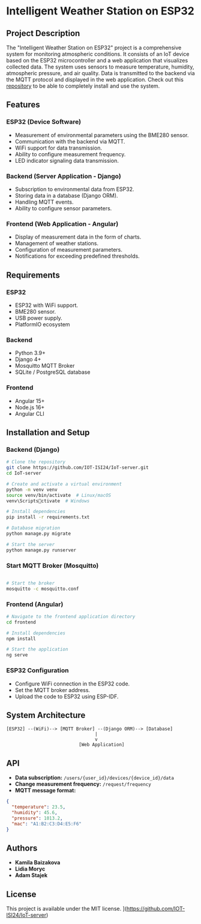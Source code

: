# Intelligent Weather Station on ESP32

## Project Description

The "Intelligent Weather Station on ESP32" project is a comprehensive system for monitoring atmospheric conditions. It consists of an IoT device based on the ESP32 microcontroller and a web application that visualizes collected data. The system uses sensors to measure temperature, humidity, atmospheric pressure, and air quality. Data is transmitted to the backend via the MQTT protocol and displayed in the web application. Check out this [repository](https://github.com/IOT-ISI24/IoT-server) to be able to completely install and use the system.

## Features

### ESP32 (Device Software)
- Measurement of environmental parameters using the BME280 sensor.
- Communication with the backend via MQTT.
- WiFi support for data transmission.
- Ability to configure measurement frequency.
- LED indicator signaling data transmission.

### Backend (Server Application - Django)
- Subscription to environmental data from ESP32.
- Storing data in a database (Django ORM).
- Handling MQTT events.
- Ability to configure sensor parameters.

### Frontend (Web Application - Angular)
- Display of measurement data in the form of charts.
- Management of weather stations.
- Configuration of measurement parameters.
- Notifications for exceeding predefined thresholds.

## Requirements

### ESP32
- ESP32 with WiFi support.
- BME280 sensor.
- USB power supply.
- PlatformIO ecosystem

### Backend
- Python 3.9+
- Django 4+
- Mosquitto MQTT Broker
- SQLite / PostgreSQL database

### Frontend
- Angular 15+
- Node.js 16+
- Angular CLI

## Installation and Setup

### Backend (Django)
```bash
# Clone the repository
git clone https://github.com/IOT-ISI24/IoT-server.git
cd IoT-server

# Create and activate a virtual environment
python -m venv venv
source venv/bin/activate  # Linux/macOS
venv\Scriptsctivate  # Windows

# Install dependencies
pip install -r requirements.txt

# Database migration
python manage.py migrate

# Start the server
python manage.py runserver
```

### Start MQTT Broker (Mosquitto)
```bash

# Start the broker
mosquitto -c mosquitto.conf
```

### Frontend (Angular)
```bash
# Navigate to the frontend application directory
cd frontend

# Install dependencies
npm install

# Start the application
ng serve
```

### ESP32 Configuration
- Configure WiFi connection in the ESP32 code.
- Set the MQTT broker address.
- Upload the code to ESP32 using ESP-IDF.

## System Architecture

```
[ESP32] --(WiFi)--> [MQTT Broker] --(Django ORM)--> [Database]
                                 |
                                 v
                           [Web Application]
```

## API

- **Data subscription:** `/users/{user_id}/devices/{device_id}/data`
- **Change measurement frequency:** `/request/frequency`
- **MQTT message format:**
```json
{
  "temperature": 23.5,
  "humidity": 45.6,
  "pressure": 1013.2,
  "mac": "A1:B2:C3:D4:E5:F6"
}
```

## Authors
- **Kamila Baizakova**
- **Lidia Moryc**
- **Adam Stajek**

## License
This project is available under the MIT license.
](https://github.com/IOT-ISI24/IoT-server)
